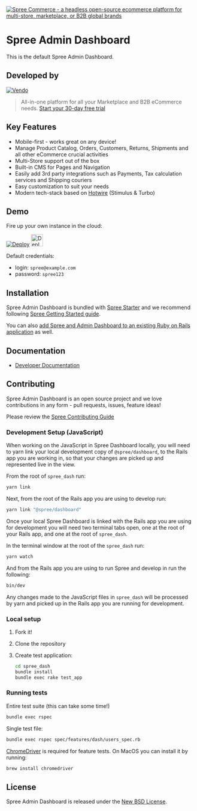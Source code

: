 <a href="https://spreecommerce.org">
   <img src="https://raw.githubusercontent.com/spree/spree-dev-docs/master/.gitbook/assets/dash_panel_978-2x.jpg" alt="Spree Commerce - a headless open-source ecommerce platform for multi-store, marketplace, or B2B global brands" />
</a>

# Spree Admin Dashboard

This is the default Spree Admin Dashboard.

## Developed by

[![Vendo](https://assets-global.website-files.com/6230c485f2c32ea1b0daa438/623372f40a8c54ca9aea34e8_vendo%202.svg)](https://getvendo.com?utm_source=spree_dash_github)

> All-in-one platform for all your Marketplace and B2B eCommerce needs. [Start your 30-day free trial](https://e98esoirr8c.typeform.com/contactvendo?typeform-source=spree_dash_github)

## Key Features

- Mobile-first - works great on any device!
- Manage Product Catalog, Orders, Customers, Returns, Shipments and all other eCommerce crucial activities
- Multi-Store support out of the box
- Built-in CMS for Pages and Navigation
- Easily add 3rd party integrations such as Payments, Tax calculation services and Shipping couriers
- Easy customization to suit your needs
- Modern tech-stack based on [Hotwire](https://hotwired.dev/) (Stimulus & Turbo)

## Demo

Fire up your own instance in the cloud:

[![Deploy](https://www.herokucdn.com/deploy/button.svg)](https://heroku.com/deploy?template=https://github.com/spree/spree_starter) <a href="https://render.com/deploy?repo=https://github.com/spree/spree_starter/tree/main">
<img src="https://render.com/images/deploy-to-render-button.svg" alt="Deploy to Render" height=32>
</a>

Default credentials:

- login: `spree@example.com`
- password: `spree123`

## Installation

Spree Admin Dashboard is bundled with [Spree Starter](https://github.com/spree/spree_starter) and we recommend following [Spree Getting Started guide](https://dev-docs.spreecommerce.org/getting-started/installation).

You can also [add Spree and Admin Dashboard to an existing Ruby on Rails application](https://dev-docs.spreecommerce.org/advanced/existing_app_tutorial) as well.

## Documentation

- [Developer Documentation](https://dev-docs.spreecommerce.org/)

## Contributing

Spree Admin Dashboard is an open source project and we love contributions in any form - pull requests, issues, feature ideas!

Please review the [Spree Contributing Guide](https://dev-docs.spreecommerce.org/contributing/index)

### Development Setup (JavaScript)

When working on the JavaScript in Spree Dashboard locally, you will need to yarn link your local development copy of `@spree/dashboard`, to the Rails app you are working in, so that your changes are picked up and represented live in the view.

From the root of `spree_dash` run:

```bash
yarn link
```

Next, from the root of the Rails app you are using to develop run:

```bash
yarn link "@spree/dashboard"
```

Once your local Spree Dashboard is linked with the Rails app you are using for development you will need two terminal tabs open,
one at the root of your Rails app, and one at the root of `spree_dash`.

In the terminal window at the root of the `spree_dash` run:

```bash
yarn watch
```

And from the Rails app you are using to run Spree and develop in run the following:

```bash
bin/dev
```

Any changes made to the JavaScript files in `spree_dash` will be processed by yarn and picked up in the Rails app you are running for development.

### Local setup

1. Fork it!
2. Clone the repository
3. Create test application:

   ```bash
   cd spree_dash
   bundle install
   bundle exec rake test_app
   ```

### Running tests

Entire test suite (this can take some time!)

```bash
bundle exec rspec
```

Single test file:

```bash
bundle exec rspec spec/features/dash/users_spec.rb
```

[ChromeDriver](https://chromedriver.chromium.org/) is required for feature tests. On MacOS you can install it by running:

```bash
brew install chromedriver
```

## License

Spree Admin Dashboard is released under the [New BSD License](https://github.com/spree/spree_dash/blob/main/license.md).

[spark]: https://sparksolutions.co?utm_source=github
